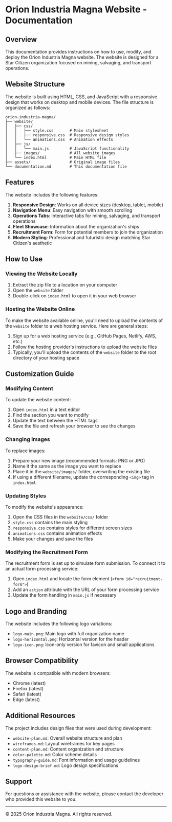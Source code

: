 # Orion Industria Magna Website - Documentation

## Overview

This documentation provides instructions on how to use, modify, and deploy the Orion Industria Magna website. The website is designed for a Star Citizen organization focused on mining, salvaging, and transport operations.

## Website Structure

The website is built using HTML, CSS, and JavaScript with a responsive design that works on desktop and mobile devices. The file structure is organized as follows:

```
orion-industria-magna/
├── website/
│   ├── css/
│   │   ├── style.css       # Main stylesheet
│   │   ├── responsive.css  # Responsive design styles
│   │   └── animations.css  # Animation effects
│   ├── js/
│   │   └── main.js         # JavaScript functionality
│   ├── images/             # All website images
│   └── index.html          # Main HTML file
├── assets/                 # Original image files
└── documentation.md        # This documentation file
```

## Features

The website includes the following features:

1. **Responsive Design**: Works on all device sizes (desktop, tablet, mobile)
2. **Navigation Menu**: Easy navigation with smooth scrolling
3. **Operations Tabs**: Interactive tabs for mining, salvaging, and transport operations
4. **Fleet Showcase**: Information about the organization's ships
5. **Recruitment Form**: Form for potential members to join the organization
6. **Modern Styling**: Professional and futuristic design matching Star Citizen's aesthetic

## How to Use

### Viewing the Website Locally

1. Extract the zip file to a location on your computer
2. Open the `website` folder
3. Double-click on `index.html` to open it in your web browser

### Hosting the Website Online

To make the website available online, you'll need to upload the contents of the `website` folder to a web hosting service. Here are general steps:

1. Sign up for a web hosting service (e.g., GitHub Pages, Netlify, AWS, etc.)
2. Follow the hosting provider's instructions to upload the website files
3. Typically, you'll upload the contents of the `website` folder to the root directory of your hosting space

## Customization Guide

### Modifying Content

To update the website content:

1. Open `index.html` in a text editor
2. Find the section you want to modify
3. Update the text between the HTML tags
4. Save the file and refresh your browser to see the changes

### Changing Images

To replace images:

1. Prepare your new image (recommended formats: PNG or JPG)
2. Name it the same as the image you want to replace
3. Place it in the `website/images/` folder, overwriting the existing file
4. If using a different filename, update the corresponding `<img>` tag in `index.html`

### Updating Styles

To modify the website's appearance:

1. Open the CSS files in the `website/css/` folder
2. `style.css` contains the main styling
3. `responsive.css` contains styles for different screen sizes
4. `animations.css` contains animation effects
5. Make your changes and save the files

### Modifying the Recruitment Form

The recruitment form is set up to simulate form submission. To connect it to an actual form processing service:

1. Open `index.html` and locate the form element (`<form id="recruitment-form">`)
2. Add an `action` attribute with the URL of your form processing service
3. Update the form handling in `main.js` if necessary

## Logo and Branding

The website includes the following logo variations:

- `logo-main.png`: Main logo with full organization name
- `logo-horizontal.png`: Horizontal version for the header
- `logo-icon.png`: Icon-only version for favicon and small applications

## Browser Compatibility

The website is compatible with modern browsers:
- Chrome (latest)
- Firefox (latest)
- Safari (latest)
- Edge (latest)

## Additional Resources

The project includes design files that were used during development:

- `website-plan.md`: Overall website structure and plan
- `wireframes.md`: Layout wireframes for key pages
- `content-plan.md`: Content organization and structure
- `color-palette.md`: Color scheme details
- `typography-guide.md`: Font information and usage guidelines
- `logo-design-brief.md`: Logo design specifications

## Support

For questions or assistance with the website, please contact the developer who provided this website to you.

---

© 2025 Orion Industria Magna. All rights reserved.

